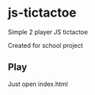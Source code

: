 # js-tictactoe
Simple 2 player JS tictactoe

Created for school project

## Play
Just open index.html

